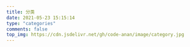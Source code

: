 ```yaml
---
title: 分类
date: 2021-05-23 15:15:14
type: "categories"
comments: false
top_img: https://cdn.jsdelivr.net/gh/code-anan/image/category.jpg
---
```

